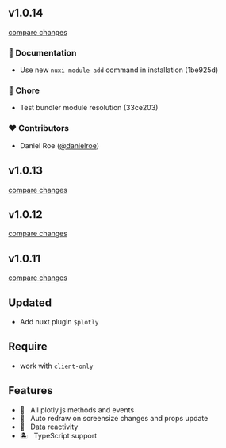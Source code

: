 ## v1.0.14

[compare changes](https://undefined/undefined/compare/v1.0.13...v1.0.14)

### 📖 Documentation

- Use new `nuxi module add` command in installation (1be925d)

### 🏡 Chore

- Test bundler module resolution (33ce203)

### ❤️  Contributors

- Daniel Roe ([@danielroe](http://github.com/danielroe))

## v1.0.13

[compare changes](https://undefined/undefined/compare/v1.0.12...v1.0.13)

## v1.0.12

[compare changes](https://undefined/undefined/compare/v1.0.11...v1.0.12)

## v1.0.11

[compare changes](https://undefined/undefined/compare/v1.0.10...v1.0.11)

## Updated

- Add nuxt plugin `$plotly`

## Require

- work with `client-only`

## Features

- 🎇 &nbsp; All plotly.js methods and events
- 🗾 &nbsp; Auto redraw on screensize changes and props update
- 🚀 &nbsp; Data reactivity
- 🏝️ &nbsp; TypeScript support
